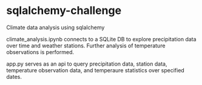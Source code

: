 # sqlalchemy-challenge
Climate data analysis using sqlalchemy

climate_analysis.ipynb connects to a SQLite DB to explore precipitation data over time and weather stations.
Further analysis of temperature observations is performed.

app.py serves as an api to query precipitation data, station data, temperature observation data, and temperaure statistics over specified dates.
